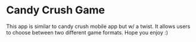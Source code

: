 # Candy Crush Game

This app is similar to candy crush mobile app but w/ a twist. It allows users to choose between two different game formats. Hope you enjoy :)